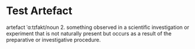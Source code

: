 # Test Artefact
artefact ˈɑːtɪfakt/noun 2. something observed in a scientific investigation or experiment that is not naturally present but occurs as a result of the preparative or investigative procedure.
